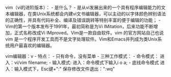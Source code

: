 vim（vi的进阶版本）： 
    - 是什么？
        - 是从vi发展出来的一个具有程序编辑能力的文本编辑器，在类Unix系统都会内建vi文书编辑器，可以主动的以字体颜色辨别语法的正确性，并具有代码补全、编译及错误跳转等特别丰富的便于编辑的功能；
        - Vim的第一个版本发布于1991年，最初简称是为Vi IMitation，后来功能不断增加，正式名称改成Vi IMproved。Vim是一款自由软件。vim 的官方网站自己也说 vim 是一个程序开发工具而不是文字处理软件。Vim和Emacs并列成为类Unix系统用户最喜欢的编辑器。 

vim编辑器：v
    - 特点：
        - 只有命令，没有菜单
    - 三种工作模式：
        - 命令模式：
            进入：vi/vim filename;
        - 输入模式:
            进入：命令模式下输入i o a;
        - 底线命令模式
            进入：输入模式下，Esc键+":"
            保存修改文件退出：":wq"

